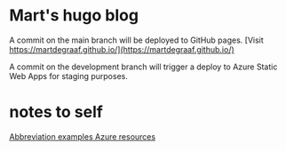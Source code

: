 # Mart's hugo blog

A commit on the main branch will be deployed to GitHub pages.
[Visit https://martdegraaf.github.io/](https://martdegraaf.github.io/)

A commit on the development branch will trigger a deploy to Azure Static Web Apps for staging purposes.

# notes to self
[Abbreviation examples Azure resources](https://learn.microsoft.com/en-us/azure/cloud-adoption-framework/ready/azure-best-practices/resource-abbreviations)